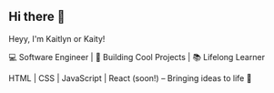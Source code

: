 ## Hi there 👋


Heyy, I'm Kaitlyn or Kaity!

💻 Software Engineer | 🚀 Building Cool Projects | 📚 Lifelong Learner

HTML | CSS | JavaScript | React (soon!) – Bringing ideas to life 🌱


<!--Here are some ideas to get you started:

- 🔭 I’m currently working on ...
- 🌱 I’m currently learning ...
- 👯 I’m looking to collaborate on ...
- 🤔 I’m looking for help with ...
- 💬 Ask me about ...
- 📫 How to reach me: ...
- 😄 Pronouns: ...
- ⚡ Fun fact: ...
-->
